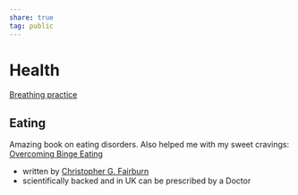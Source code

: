 ```yaml
---  
share: true  
tag: public  
---  
```

# Health  
[Breathing practice](./Breathing-practice.md)  
  
  
## Eating  
Amazing book on eating disorders. Also helped me with my sweet cravings:  
 [Overcoming Binge Eating](https://www.amazon.com/Overcoming-Binge-Eating-Second-Program/dp/1572305614)  
 - written by  [Christopher G. Fairburn](https://www.amazon.com/Christopher-G-Fairburn/e/B001JP2N1Y/ref=dp_byline_cont_book_1)  
 - scientifically backed and in UK can be prescribed by a Doctor